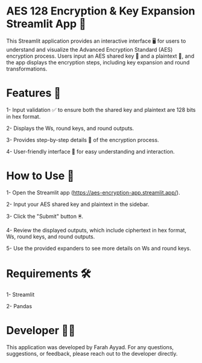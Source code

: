# AES 128 Encryption & Key Expansion Streamlit App 🔐


This Streamlit application provides an interactive interface 🖥 for users to understand and visualize the Advanced Encryption Standard (AES) encryption process. Users input an AES shared key 🔑 and a plaintext 📜, and the app displays the encryption steps, including key expansion and round transformations.


# Features 🌟

1- Input validation ✅ to ensure both the shared key and plaintext are 128 bits in hex format.

2- Displays the Ws, round keys, and round outputs.

3- Provides step-by-step details 📖 of the encryption process.

4- User-friendly interface 👥 for easy understanding and interaction.

# How to Use 📘

1- Open the Streamlit app (https://aes-encryption-app.streamlit.app/).

2- Input your AES shared key and plaintext in the sidebar.

3- Click the "Submit" button 🖲.

4- Review the displayed outputs, which include ciphertext in hex format, Ws, round keys, and round outputs.

5- Use the provided expanders to see more details on Ws and round keys.

# Requirements 🛠

1- Streamlit

2- Pandas

# Developer 👩‍💻

This application was developed by Farah Ayyad. For any questions, suggestions, or feedback, please reach out to the developer directly.
